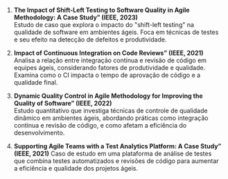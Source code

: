 1. **The Impact of Shift-Left Testing to Software Quality in Agile Methodology: A Case Study” (IEEE, 2023)**  
        Estudo de caso que explora o impacto do "shift-left testing" na qualidade de software em ambientes ágeis. Foca em técnicas de testes e seu efeito na detecção de defeitos e produtividade. 

2. **Impact of Continuous Integration on Code Reviews” (IEEE, 2021)**  
        Analisa a relação entre integração contínua e revisão de código em equipes ágeis, considerando fatores de produtividade e qualidade. Examina como o CI impacta o tempo de aprovação de código e a qualidade final. 

3. **Dynamic Quality Control in Agile Methodology for Improving the Quality of Software” (IEEE, 2022)**  
        Estudo quantitativo que investiga técnicas de controle de qualidade dinâmico em ambientes ágeis, abordando práticas como integração contínua e revisão de código, e como afetam a eficiência do desenvolvimento. 

4. **Supporting Agile Teams with a Test Analytics Platform: A Case Study” (IEEE, 2021)**
        Caso de estudo em uma plataforma de análise de testes que combina testes automatizados e revisões de código para aumentar a eficiência e qualidade dos projetos ágeis.

